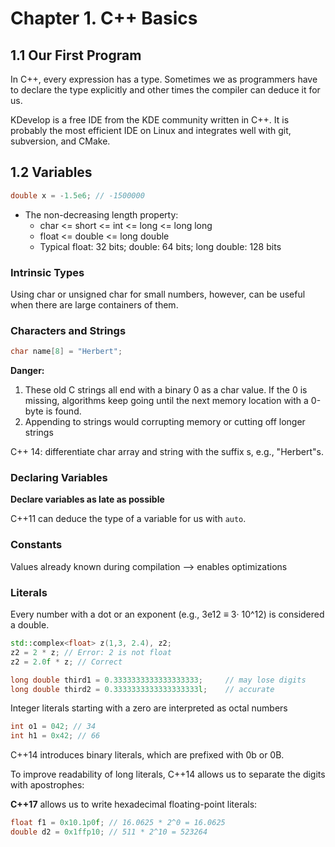 # Chapter 1. C++ Basics

## 1.1 Our First Program

In C++, every expression has a type. Sometimes we as programmers have to declare the type explicitly and other times the compiler can deduce it for us.

KDevelop is a free IDE from the KDE community written in C++. It is probably the most efficient IDE on Linux and integrates well with git, subversion, and CMake.

## 1.2 Variables

```c++
double x = -1.5e6; // -1500000
```

- The non-decreasing length property:
  - char <= short <= int <= long <= long long
  - float <= double <= long double
  - Typical float: 32 bits; double: 64 bits; long double: 128 bits

### Intrinsic Types

Using char or unsigned char for small numbers, however, can be useful when there are large containers of them.

### Characters and Strings

```c++
char name[8] = "Herbert";
```

**Danger:** 

1. These old C strings all end with a binary 0 as a char value. If the 0 is missing, algorithms keep going until the next memory location with a 0-byte is found. 
2. Appending to strings would corrupting memory or cutting off  longer strings

C++ 14: differentiate char array and string with the suffix s, e.g., "Herbert"s. 

### Declaring Variables

**Declare variables as late as possible**

C++11 can deduce the type of a variable for us with `auto`. 

### Constants

Values already known during compilation --> enables optimizations

### Literals

Every number with a dot or an exponent (e.g., 3e12 ≡ 3· 10^12) is considered a double.

```c++
std::complex<float> z(1,3, 2.4), z2;
z2 = 2 * z; // Error: 2 is not float
z2 = 2.0f * z; // Correct
```

```c++
long double third1 = 0.3333333333333333333;     // may lose digits
long double third2 = 0.3333333333333333333l;    // accurate
```

Integer literals starting with a zero are interpreted as octal numbers

```c++
int o1 = 042; // 34
int h1 = 0x42; // 66
```

C++14 introduces binary literals, which are prefixed with 0b or 0B.

To improve readability of long literals, C++14 allows us to separate the digits with apostrophes:

**C++17** allows us to write hexadecimal floating-point literals: 

```c++
float f1 = 0x10.1p0f; // 16.0625 * 2^0 = 16.0625
double d2 = 0x1ffp10; // 511 * 2^10 = 523264
```

